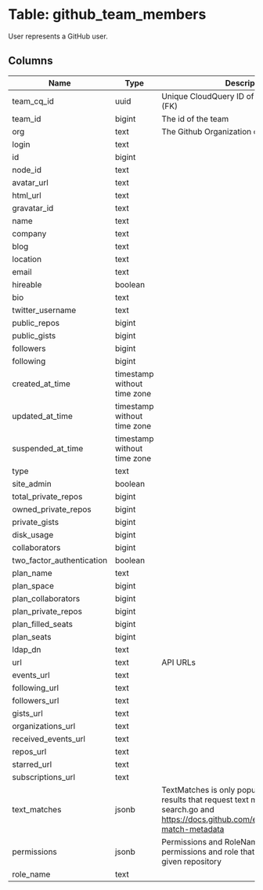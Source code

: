 
# Table: github_team_members
User represents a GitHub user.
## Columns
| Name        | Type           | Description  |
| ------------- | ------------- | -----  |
|team_cq_id|uuid|Unique CloudQuery ID of github_teams table (FK)|
|team_id|bigint|The id of the team|
|org|text|The Github Organization of the resource.|
|login|text||
|id|bigint||
|node_id|text||
|avatar_url|text||
|html_url|text||
|gravatar_id|text||
|name|text||
|company|text||
|blog|text||
|location|text||
|email|text||
|hireable|boolean||
|bio|text||
|twitter_username|text||
|public_repos|bigint||
|public_gists|bigint||
|followers|bigint||
|following|bigint||
|created_at_time|timestamp without time zone||
|updated_at_time|timestamp without time zone||
|suspended_at_time|timestamp without time zone||
|type|text||
|site_admin|boolean||
|total_private_repos|bigint||
|owned_private_repos|bigint||
|private_gists|bigint||
|disk_usage|bigint||
|collaborators|bigint||
|two_factor_authentication|boolean||
|plan_name|text||
|plan_space|bigint||
|plan_collaborators|bigint||
|plan_private_repos|bigint||
|plan_filled_seats|bigint||
|plan_seats|bigint||
|ldap_dn|text||
|url|text|API URLs|
|events_url|text||
|following_url|text||
|followers_url|text||
|gists_url|text||
|organizations_url|text||
|received_events_url|text||
|repos_url|text||
|starred_url|text||
|subscriptions_url|text||
|text_matches|jsonb|TextMatches is only populated from search results that request text matches See: search.go and https://docs.github.com/en/rest/search/#text-match-metadata|
|permissions|jsonb|Permissions and RoleName identify the permissions and role that a user has on a given repository|
|role_name|text||
